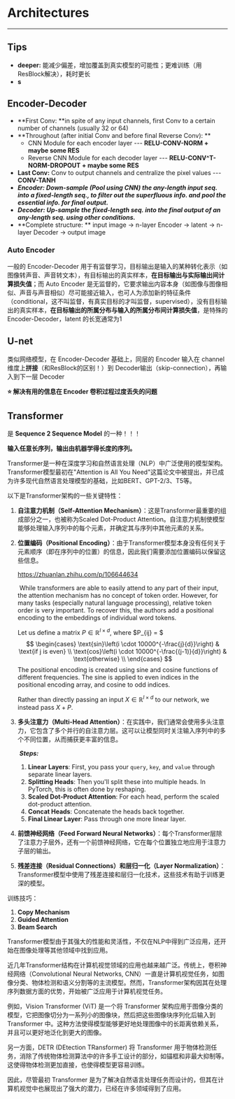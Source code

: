# Architectures

****

## Tips

-   **deeper:** 能减少偏差，增加覆盖到真实模型的可能性；更难训练（用ResBlock解决），耗时更长
-   **s**

## Encoder-Decoder

-   **First Conv: **in spite of any input channels, first Conv to a certain number of channels (usually 32 or 64)  
-   **Throughout (after initial Conv and before final Reverse Conv): **
    -   CNN Module for each encoder layer --- **RELU-CONV-NORM + maybe some RES**
    -   Reverse CNN Module for each decoder layer --- **RELU-CONV^T-NORM-DROPOUT + maybe some RES**
-   **Last Conv:** Conv to output channels and centralize the pixel values --- **CONV-TANH** 
-   ***Encoder: Down-sample (Pool using CNN) the any-length input seq. into a fixed-length seq., to filter out the superfluous info. and pool the essential info. for final output.***  
-   ***Decoder: Up-sample the fixed-length seq. into the final output of an any-length seq. using other conditions.***
-   **Complete structure: ** input image -> n-layer Encoder -> latent -> n-layer Decoder -> output image  

### Auto Encoder

一般的 Encoder-Decoder 用于有监督学习，目标输出是输入的某种转化表示（如图像转声音、声音转文本），有目标输出的真实样本，**在目标输出与实际输出间计算损失值**；而 Auto Encoder 是无监督的，它要求输出内容本身（如图像与图像相似、声音与声音相似）尽可能接近输入，也可人为添加新的特征条件（conditional，这不叫监督，有真实目标的才叫监督，supervised），没有目标输出的真实样本，**在目标输出的所属分布与输入的所属分布间计算损失值**，是特殊的 Encoder-Decoder，latent 的长宽通常为1



## U-net

类似网络模型，在 Encoder-Decoder 基础上，同层的 Encoder 输入在 channel 维度上**拼接**（和ResBlock的区别！）到 Decoder输出（skip-connection），再输入到下一层 Decoder

**⭐ 解决有用的信息在 Encoder 卷积过程过度丢失的问题**



## Transformer

是 **Sequence 2 Sequence Model** 的一种！！！

**输入任意长序列，输出由机器学得长度的序列。** 

Transformer是一种在深度学习和自然语言处理（NLP）中广泛使用的模型架构。Transformer模型最初在"Attention is All You Need"这篇论文中被提出，并已成为许多现代自然语言处理模型的基础，比如BERT、GPT-2/3、T5等。

以下是Transformer架构的一些关键特性：

1.  **自注意力机制（Self-Attention Mechanism）**：这是Transformer最重要的组成部分之一，也被称为Scaled Dot-Product Attention。自注意力机制使模型能够处理输入序列中的每个元素，并确定其与序列中其他元素的关系。

2.  **位置编码（Positional Encoding）**：由于Transformer模型本身没有任何关于元素顺序（即在序列中的位置）的信息，因此我们需要添加位置编码以保留这些信息。

    https://zhuanlan.zhihu.com/p/106644634

    ​	While transformers are able to easily attend to any part of their input, the attention mechanism has no concept of token order. However, for many tasks (especially natural language processing), relative token order is very important. To recover this, the authors add a positional encoding to the embeddings of individual word tokens.

    Let us define a matrix $P \in \mathbb{R}^{l\times d}$, where $P_{ij} = $ 
    $$
    \begin{cases}
    \text{sin}\left(i \cdot 10000^{-\frac{j}{d}}\right) & \text{if j is even} \\
    \text{cos}\left(i \cdot 10000^{-\frac{(j-1)}{d}}\right) & \text{otherwise} \\
    \end{cases}
    $$
    The positional encoding is created using sine and cosine functions of different frequencies. The sine is applied to even indices in the positional encoding array, and cosine to odd indices.

    Rather than directly passing an input $X \in \mathbb{R}^{l\times d}$ to our network, we instead pass $X + P$.

3.  **多头注意力（Multi-Head Attention）**：在实践中，我们通常会使用多头注意力，它包含了多个并行的自注意力层。这可以让模型同时关注输入序列中的多个不同位置，从而捕获更丰富的信息。

    ​	***Steps:***

    1.  **Linear Layers**: First, you pass your `query`, `key`, and `value` through separate linear layers.
    2.  **Splitting Heads**: Then you'll split these into multiple heads. In PyTorch, this is often done by reshaping.
    3.  **Scaled Dot-Product Attention**: For each head, perform the scaled dot-product attention.
    4.  **Concat Heads**: Concatenate the heads back together.
    5.  **Final Linear Layer**: Pass through one more linear layer.

4.  **前馈神经网络（Feed Forward Neural Networks）**：每个Transformer层除了注意力子层外，还有一个前馈神经网络，它在每个位置独立地应用于注意力子层的输出。

5.  **残差连接（Residual Connections）和层归一化（Layer Normalization）**：Transformer模型中使用了残差连接和层归一化技术，这些技术有助于训练更深的模型。

训练技巧：

1.  **Copy Mechanism**
2.  **Guided Attention**
3.  **Beam Search**

Transformer模型由于其强大的性能和灵活性，不仅在NLP中得到广泛应用，还开始在图像处理等其他领域中找到应用。

近几年Transformer结构在计算机视觉领域的应用也越来越广泛。传统上，卷积神经网络（Convolutional Neural Networks, CNN）一直是计算机视觉任务，如图像分类、物体检测和语义分割等的主流模型。然而，Transformer架构因其在处理序列数据方面的优势，开始被广泛应用于计算机视觉任务。

例如，Vision Transformer (ViT) 是一个将 Transformer 架构应用于图像分类的模型，它把图像切分为一系列小的图像块，然后把这些图像块序列化后输入到 Transformer 中。这种方法使得模型能够更好地处理图像中的长距离依赖关系，并且可以更好地泛化到更大的图像。

另一方面，DETR (DEtection TRansformer) 将 Transformer 用于物体检测任务，消除了传统物体检测算法中的许多手工设计的部分，如锚框和非最大抑制等。这使得物体检测更加直接，也使得模型更容易训练。

因此，尽管最初 Transformer 是为了解决自然语言处理任务而设计的，但其在计算机视觉中也展现出了强大的潜力，已经在许多领域得到了应用。
